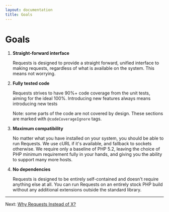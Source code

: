 ```yaml
---
layout: documentation
title: Goals
---
```

Goals
=====

1. **Straight-forward interface**

   Requests is designed to provide a straight forward, unified interface to making
   requests, regardless of what is available on the system. This means not worrying.

2. **Fully tested code**

   Requests strives to have 90%+ code coverage from the unit tests, aiming for
   the ideal 100%. Introducing new features always means introducing new tests

   Note: some parts of the code are not covered by design. These sections are
   marked with `@codeCoverageIgnore` tags.

3. **Maximum compatibility**

   No matter what you have installed on your system, you should be able to run
   Requests. We use cURL if it's available, and fallback to sockets otherwise.
   We require only a baseline of PHP 5.2, leaving the choice of PHP minimum
   requirement fully in your hands, and giving you the ability to support many
   more hosts.

4. **No dependencies**

   Requests is designed to be entirely self-contained and doesn't require
   anything else at all. You can run Requests on an entirely stock PHP build
   without any additional extensions outside the standard library.

***

Next: [Why Requests Instead of X?](why-requests.html)
